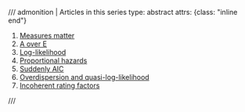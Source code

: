 /// admonition | Articles in this series
    type: abstract
    attrs: {class: "inline end"}
1. [Measures matter](/2025-08/mortality-measures-matter/)
1. [A over E](/2025-08/mortality-a-over-e/)
1. [Log-likelihood](/2025-08/mortality-log-likelihood/)
1. [Proportional hazards](/2025-08/mortality-proportional-hazards/)
1. [Suddenly AIC](/2025-08/mortality-suddenly-aic/)
1. [Overdispersion and quasi-log-likelihood](/2025-09/mortality-overdispersion-and-quasi-log-likelihood/)
1. [Incoherent rating factors](/2025-10/mortality-incoherent-rating-factors/)
<!--
1. [Variation in pension plan mortality](/2025-10/mortality-variation-in-pension-plan-mortality/)
1. [Good things come to those who weight part I](/2025-10/mortality-good-things-come-to-those-who-weight-i/) and [part II](/2025-10/mortality--good-things-come-to-those-who-weight-ii/)
-->
///